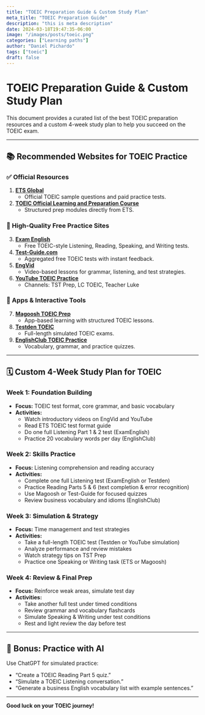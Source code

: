 ```yaml
---
title: "TOEIC Preparation Guide & Custom Study Plan"
meta_title: "TOEIC Preparation Guide"
description: "this is meta description"
date: 2024-03-18T19:47:35-06:00
image: "/images/posts/toeic.png"
categories: ["Learning paths"]
author: "Daniel Pichardo"
tags: ["toeic"]
draft: false
---
```


# TOEIC Preparation Guide & Custom Study Plan

This document provides a curated list of the best TOEIC preparation resources and a custom 4-week study plan to help you succeed on the TOEIC exam.

---

## 📚 Recommended Websites for TOEIC Practice

### ✅ Official Resources
1. **[ETS Global](https://www.etsglobal.org/)**
   - Official TOEIC sample questions and paid practice tests.
2. **[TOEIC Official Learning and Preparation Course](https://www.etsglobal.org/Global/Eng/Tests-Preparation/The-TOEIC-Tests/Prepare-for-the-TOEIC-Tests/TOEIC-Official-Learning-and-Preparation-Course)**
   - Structured prep modules directly from ETS.

### 🧠 High-Quality Free Practice Sites
3. **[Exam English](https://www.examenglish.com/TOEIC/)**
   - Free TOEIC-style Listening, Reading, Speaking, and Writing tests.
4. **[Test-Guide.com](https://www.test-guide.com/free-toeic-practice-tests.html)**
   - Aggregated free TOEIC tests with instant feedback.
5. **[EngVid](https://www.engvid.com/english-exams/toeic/)**
   - Video-based lessons for grammar, listening, and test strategies.
6. **[YouTube TOEIC Practice](https://www.youtube.com/results?search_query=toeic+practice+test)**
   - Channels: TST Prep, LC TOEIC, Teacher Luke

### 🧩 Apps & Interactive Tools
7. **[Magoosh TOEIC Prep](https://magoosh.com/toeic/)**
   - App-based learning with structured TOEIC lessons.
8. **[Testden TOEIC](https://www.testden.com/toeic/)**
   - Full-length simulated TOEIC exams.
9. **[EnglishClub TOEIC Practice](https://www.englishclub.com/esl-exams/ets-toeic-practice.htm)**
   - Vocabulary, grammar, and practice quizzes.

---

## 🗓️ Custom 4-Week Study Plan for TOEIC

### Week 1: Foundation Building
- **Focus:** TOEIC test format, core grammar, and basic vocabulary
- **Activities:**
  - Watch introductory videos on EngVid and YouTube
  - Read ETS TOEIC test format guide
  - Do one full Listening Part 1 & 2 test (ExamEnglish)
  - Practice 20 vocabulary words per day (EnglishClub)

### Week 2: Skills Practice
- **Focus:** Listening comprehension and reading accuracy
- **Activities:**
  - Complete one full Listening test (ExamEnglish or Testden)
  - Practice Reading Parts 5 & 6 (text completion & error recognition)
  - Use Magoosh or Test-Guide for focused quizzes
  - Review business vocabulary and idioms (EnglishClub)

### Week 3: Simulation & Strategy
- **Focus:** Time management and test strategies
- **Activities:**
  - Take a full-length TOEIC test (Testden or YouTube simulation)
  - Analyze performance and review mistakes
  - Watch strategy tips on TST Prep
  - Practice one Speaking or Writing task (ETS or Magoosh)

### Week 4: Review & Final Prep
- **Focus:** Reinforce weak areas, simulate test day
- **Activities:**
  - Take another full test under timed conditions
  - Review grammar and vocabulary flashcards
  - Simulate Speaking & Writing under test conditions
  - Rest and light review the day before test

---

## 🔄 Bonus: Practice with AI
Use ChatGPT for simulated practice:
- “Create a TOEIC Reading Part 5 quiz.”
- “Simulate a TOEIC Listening conversation.”
- “Generate a business English vocabulary list with example sentences.”

---

**Good luck on your TOEIC journey!**